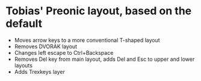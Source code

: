 # Tobias' Preonic layout, based on the default

* Moves arrow keys to a more conventional T-shaped layout
* Removes DVORAK layout
* Changes left escape to Ctrl+Backspace
* Removes Del key from main layout, adds Del and Esc to upper and lower layouts
* Adds Trexkeys layer
